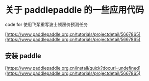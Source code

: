 # 关于 paddlepaddle 的一些应用代码

code for 使用飞桨重写波士顿房价预测任务

[https://www.paddlepaddle.org.cn/tutorials/projectdetail/5667865](https://www.paddlepaddle.org.cn/tutorials/projectdetail/5667865)


## 安装 paddle

[https://www.paddlepaddle.org.cn/install/quick?docurl=undefined](https://www.paddlepaddle.org.cn/tutorials/projectdetail/5667865)
